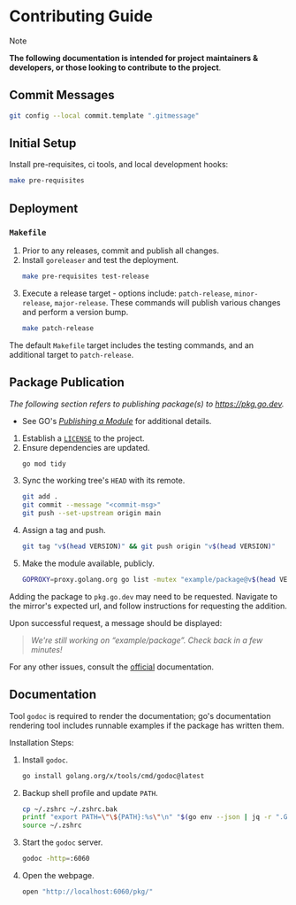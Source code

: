 # Contributing Guide

> [!NOTE]
> **The following documentation is intended for project maintainers & developers, or those looking to contribute to the project**.

## Commit Messages

```bash
git config --local commit.template ".gitmessage"
```

## Initial Setup

Install pre-requisites, ci tools, and local development hooks:

```bash
make pre-requisites
```

## Deployment

### `Makefile`

1. Prior to any releases, commit and publish all changes.
2. Install `goreleaser` and test the deployment.
    ```bash
    make pre-requisites test-release
    ```
3. Execute a release target - options include: `patch-release`, `minor-release`, `major-release`. These commands will publish various changes and perform a version bump.
    ```bash
    make patch-release
    ```

The default `Makefile` target includes the testing commands, and an additional target
to `patch-release`.

## Package Publication

_The following section refers to publishing package(s) to https://pkg.go.dev._

- See GO's [*Publishing a Module*](https://go.dev/doc/modules/publishing) for additional details.

1. Establish a [`LICENSE`](https://spdx.org/licenses/) to the project.
2. Ensure dependencies are updated.
    ```bash
    go mod tidy
    ```
3. Sync the working tree's `HEAD` with its remote.
    ```bash
    git add .
    git commit --message "<commit-msg>"
    git push --set-upstream origin main
    ```
4. Assign a tag and push.
    ```bash
    git tag "v$(head VERSION)" && git push origin "v$(head VERSION)"
    ```
5. Make the module available, publicly.
    ```bash
    GOPROXY=proxy.golang.org go list -mutex "example/package@v$(head VERSION)"
    ```

Adding the package to `pkg.go.dev` may need to be requested. Navigate to the mirror's expected url, and follow
instructions for requesting the addition.

Upon successful request, a message should be displayed:

> _We're still working on “example/package”. Check back in a few minutes!_

For any other issues, consult the [official](https://pkg.go.dev/about#adding-a-package) documentation.

## Documentation

Tool `godoc` is required to render the documentation; go's documentation rendering tool includes runnable examples if the package
has written them.

Installation Steps:

1. Install `godoc`.
    ```bash
    go install golang.org/x/tools/cmd/godoc@latest
    ```
1. Backup shell profile and update `PATH`.
    ```bash
    cp ~/.zshrc ~/.zshrc.bak
    printf "export PATH=\"\${PATH}:%s\"\n" "$(go env --json | jq -r ".GOPATH")/bin" >> ~/.zshrc
    source ~/.zshrc
    ```
1. Start the `godoc` server.
    ```bash
    godoc -http=:6060
    ```
1. Open the webpage.
    ```bash
    open "http://localhost:6060/pkg/"
    ```
